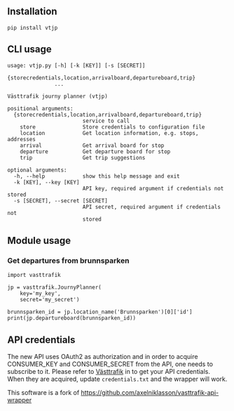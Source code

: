 ## Installation 
``` pip install vtjp ```

## CLI usage
```
usage: vtjp.py [-h] [-k [KEY]] [-s [SECRET]]
               {storecredentials,location,arrivalboard,departureboard,trip}
               ...

Västtrafik journy planner (vtjp)

positional arguments:
  {storecredentials,location,arrivalboard,departureboard,trip}
                        service to call
    store               Store credentials to configuration file
    location            Get location information, e.g. stops, addresses
    arrival             Get arrival board for stop
    departure           Get departure board for stop
    trip                Get trip suggestions

optional arguments:
  -h, --help            show this help message and exit
  -k [KEY], --key [KEY]
                        API key, required argument if credentials not stored
  -s [SECRET], --secret [SECRET]
                        API secret, required argument if credentials not
                        stored

```

## Module usage

### Get departures from brunnsparken
```
import vasttrafik

jp = vasttrafik.JournyPlanner(
    key='my_key',
    secret='my_secret')

brunnsparken_id = jp.location_name('Brunnsparken')[0]['id']
print(jp.departureboard(brunnsparken_id))
```

## API credentials
The new API uses OAuth2 as authorization and in order to acquire CONSUMER_KEY and CONSUMER_SECRET from the API, one needs to subscribe to it. Please refer to [Västtrafik](https://labs.vasttrafik.se) in to get your API credentials. When they are acquired, update ```credentials.txt``` and the wrapper will work.


This software is a fork of https://github.com/axelniklasson/vasttrafik-api-wrapper
